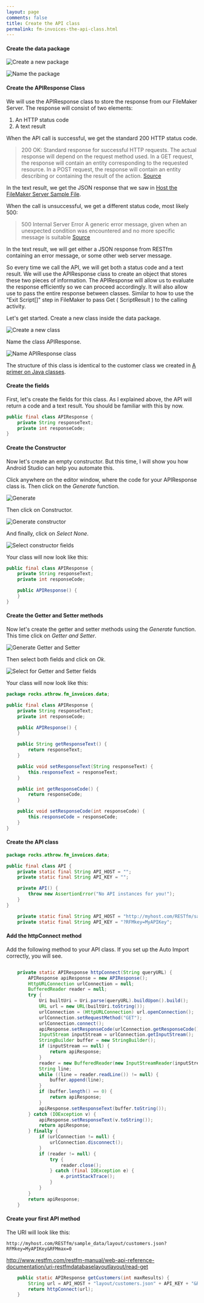 ```yaml
---
layout: page
comments: false
title: Create the API class
permalink: fm-invoices-the-api-class.html
---
```


#### Create the data package

![Create a new package](http://throw.rocks/fm-invoices/08_data/data_01_create_package.png)

![Name the package](http://throw.rocks/fm-invoices/08_data/data_02_create_package_name.png)

#### Create the APIResponse Class

We will use the APIResponse class to store the response from our FileMaker Server. The response will consist of two elements:

1. An HTTP status code
2. A text result

When the API call is successful, we get the standard 200 HTTP status code.

> 200 OK: Standard response for successful HTTP requests. The actual response will depend on the request method used. In a GET request, the response will contain an entity corresponding to the requested resource. In a POST request, the response will contain an entity describing or containing the result of the action.
>[Source](https://en.wikipedia.org/wiki/List_of_HTTP_status_codes#2xx_Success)

In the text result, we get the JSON response that we saw in [Host the FileMaker Server Sample File](/fm-invoices-host-filemaker-server-sample-data.html). 

When the call is unsuccessful, we get a different status code, most likely 500:

>500 Internal Server Error
A generic error message, given when an unexpected condition was encountered and no more specific message is suitable
>[Source](https://en.wikipedia.org/wiki/List_of_HTTP_status_codes#5xx_Server_Error)

In the text result, we will get either a JSON response from RESTfm containing an error message, or some other web server message.

So every time we call the API, we will get both a status code and a text result. We will use the APIResponse class to create an object that stores these two pieces of information. The APIResponse will allow us to evaluate the response efficiently so we can proceed accordingly. It will also allow use to pass the entire response between classes. Similar to how to use the "Exit Script[]" step in FileMaker to pass Get ( ScriptResult ) to the calling activity.

Let's get started. Create a new class inside the data package.

![Create a new class](http://throw.rocks/fm-invoices/08_data/data_04_create_new_class_api)

Name the class APIResponse.

![Name APIResponse class](http://throw.rocks/fm-invoices/08_data/data_05_create_api_response.png)

The structure of this class is identical to the customer class we created in [A primer on Java classes](/fm-invoices-java-classes-primer.html). 

#### Create the fields

First, let's create the fields for this class. As I explained above, the API will return a code and a text result. You should be familiar with this by now.

```java
public final class APIResponse {
    private String responseText;
    private int responseCode;
}
```

#### Create  the Constructor

Now let's create an empty constructor. But this time, I will show you how Android Studio can help you automate this.

Click anywhere on the editor window, where the code for your APIResponse class is. Then click on the *Generate* function.

![Generate](http://throw.rocks/fm-invoices/08_data/data_06_generate.png)

Then click on Constructor.

![Generate constructor](http://throw.rocks/fm-invoices/08_data/data_07_generate_constructor.png)

And finally, click on *Select None*.

![Select constructor fields](http://throw.rocks/fm-invoices/08_data/data_08_generate_constructor_select_fields.png)

Your class will now look like this:

```java
public final class APIResponse {
    private String responseText;
    private int responseCode;

    public APIResponse() {
    }
}
```

#### Create the Getter and Setter methods

Now let's create the getter and setter methods using the *Generate* function. This time click on *Getter and Setter*.

![Generate Getter and Setter](http://throw.rocks/fm-invoices/08_data/data_09_generate_getters_setters.png)

Then select both fields and click on *Ok*.

![Select for Getter and Setter fields](http://throw.rocks/fm-invoices/08_data/data_10_getters_setters_select_fields.png)

Your class will now look like this:

```java
package rocks.athrow.fm_invoices.data;

public final class APIResponse {
    private String responseText;
    private int responseCode;

    public APIResponse() {
    }

    public String getResponseText() {
        return responseText;
    }

    public void setResponseText(String responseText) {
        this.responseText = responseText;
    }

    public int getResponseCode() {
        return responseCode;
    }

    public void setResponseCode(int responseCode) {
        this.responseCode = responseCode;
    }
}

```


#### Create the API class

```java
package rocks.athrow.fm_invoices.data;

public final class API {
    private static final String API_HOST = "";
    private static final String API_KEY = "";

    private API() {
        throw new AssertionError("No API instances for you!");
    }
}
```

```java
    private static final String API_HOST = "http://myhost.com/RESTfm/sample_data/";
    private static final String API_KEY = "?RFMkey=MyAPIKey";
```

#### Add the httpConnect method

Add the following method to your API class. If you set up the Auto Import correctly, you will see.

```java

    private static APIResponse httpConnect(String queryURL) {
        APIResponse apiResponse = new APIResponse();
        HttpURLConnection urlConnection = null;
        BufferedReader reader = null;
        try {
            Uri builtUri = Uri.parse(queryURL).buildUpon().build();
            URL url = new URL(builtUri.toString());
            urlConnection = (HttpURLConnection) url.openConnection();
            urlConnection.setRequestMethod("GET");
            urlConnection.connect();
            apiResponse.setResponseCode(urlConnection.getResponseCode());
            InputStream inputStream = urlConnection.getInputStream();
            StringBuilder buffer = new StringBuilder();
            if (inputStream == null) {
                return apiResponse;
            }
            reader = new BufferedReader(new InputStreamReader(inputStream));
            String line;
            while ((line = reader.readLine()) != null) {
                buffer.append(line);
            }
            if (buffer.length() == 0) {
                return apiResponse;
            }
            apiResponse.setResponseText(buffer.toString());
        } catch (IOException v) {
            apiResponse.setResponseText(v.toString());
            return apiResponse;
        } finally {
            if (urlConnection != null) {
                urlConnection.disconnect();
            }
            if (reader != null) {
                try {
                    reader.close();
                } catch (final IOException e) {
                    e.printStackTrace();
                }
            }
        }
        return apiResponse;
    }
```

#### Create your first API method

The URI will look like this:

`http://myhost.com/RESTfm/sample_data/layout/customers.json?RFMkey=MyAPIKey&RFMmax=0`

http://www.restfm.com/restfm-manual/web-api-reference-documentation/uri-restfmdatabaselayoutlayout/read-get


```java
    public static APIResponse getCustomers(int maxResults) {
        String url = API_HOST + "layout/customers.json" + API_KEY + "&RFMmax=" + maxResults;
        return httpConnect(url);
    }
```




